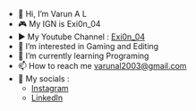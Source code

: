 - 👋 Hi, I’m Varun A L 
- 🎮 My IGN is Exi0n_04
- ▶️ My Youtube Channel : [Exi0n_04](https://www.youtube.com/@Exi0n04)
- 👀 I’m interested in Gaming and Editing
- 🌱 I’m currently learning Programing
- 📫 How to reach me varunal2003@gmail.com
- 💌 My socials : 
    - [Instagram](https://www.instagram.com/varun_a.l/)
    - [LinkedIn](https://www.linkedin.com/in/varun-a-l-1099ba228/)

<!---
Exi0n-exe/Exi0n-exe is a ✨ special ✨ repository because its `README.md` (this file) appears on your GitHub profile.
You can click the Preview link to take a look at your changes.
--->
